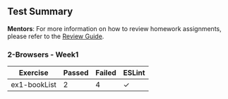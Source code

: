 ## Test Summary

**Mentors**: For more information on how to review homework assignments, please refer to the [Review Guide](https://github.com/HackYourFuture/mentors/blob/main/assignment-support/review-guide.md).

### 2-Browsers - Week1

|   Exercise   | Passed | Failed | ESLint |
|--------------|--------|--------|--------|
| ex1-bookList |   2    |   4    |   ✓    |
